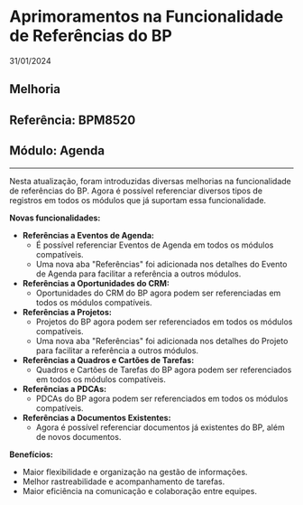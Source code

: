 # Aprimoramentos na Funcionalidade de Referências do BP
31/01/2024
## Melhoria
## Referência: BPM8520
## Módulo: Agenda
***

Nesta atualização, foram introduzidas diversas melhorias na funcionalidade de referências do BP. Agora é possível referenciar diversos tipos de registros em todos os módulos que já suportam essa funcionalidade.

**Novas funcionalidades:**

* **Referências a Eventos de Agenda:**
    * É possível referenciar Eventos de Agenda em todos os módulos compatíveis.
    * Uma nova aba "Referências" foi adicionada nos detalhes do Evento de Agenda para facilitar a referência a outros módulos.
* **Referências a Oportunidades do CRM:**
    * Oportunidades do CRM do BP agora podem ser referenciadas em todos os módulos compatíveis.
* **Referências a Projetos:**
    * Projetos do BP agora podem ser referenciados em todos os módulos compatíveis.
    * Uma nova aba "Referências" foi adicionada nos detalhes do Projeto para facilitar a referência a outros módulos.
* **Referências a Quadros e Cartões de Tarefas:**
    * Quadros e Cartões de Tarefas do BP agora podem ser referenciados em todos os módulos compatíveis.
* **Referências a PDCAs:**
    * PDCAs do BP agora podem ser referenciados em todos os módulos compatíveis.
* **Referências a Documentos Existentes:**
    * Agora é possível referenciar documentos já existentes do BP, além de novos documentos.

**Benefícios:**

* Maior flexibilidade e organização na gestão de informações.
* Melhor rastreabilidade e acompanhamento de tarefas.
* Maior eficiência na comunicação e colaboração entre equipes.